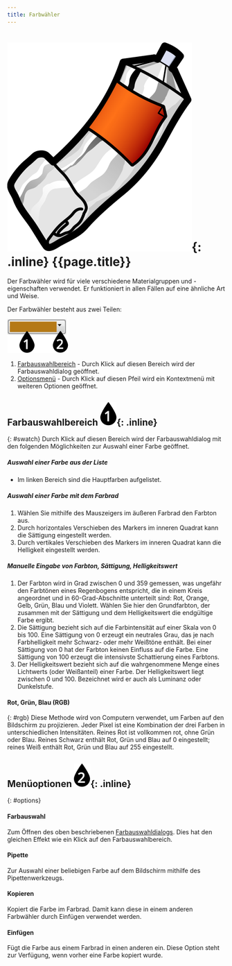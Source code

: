 ```yaml
---
title: Farbwähler
---
```


# ![images/paint.svg](images/paint.svg){: .inline} {{page.title}}
Der Farbwähler wird für viele verschiedene Materialgruppen und -eigenschaften verwendet.  Er funktioniert in allen Fällen auf eine ähnliche Art und Weise.


Der Farbwähler besteht aus zwei Teilen:

![images/colorswatch-002.svg](images/colorswatch-002.svg)

1. [Farbauswahlbereich](#swatch) - Durch Klick auf diesen Bereich wird der Farbauswahldialog geöffnet.
1. [Optionsmenü](#options) - Durch Klick auf diesen Pfeil wird ein Kontextmenü mit weiteren Optionen geöffnet.

## Farbauswahlbereich ![images/callout-1-vertical.svg](images/callout-1-vertical.svg){: .inline}
{: #swatch}
Durch Klick auf diesen Bereich wird der Farbauswahldialog mit den folgenden Möglichkeiten zur Auswahl einer Farbe geöffnet.

##### Auswahl einer Farbe aus der Liste
* Im linken Bereich sind die Hauptfarben aufgelistet.

##### Auswahl einer Farbe mit dem Farbrad
1. Wählen Sie mithilfe des Mauszeigers im äußeren Farbrad den Farbton aus.
1. Durch horizontales Verschieben des Markers im inneren Quadrat kann die Sättigung eingestellt werden.
1. Durch vertikales Verschieben des Markers im inneren Quadrat kann die Helligkeit eingestellt werden.

##### Manuelle Eingabe von Farbton, Sättigung, Helligkeitswert
1. Der Farbton wird in Grad zwischen 0 und 359 gemessen, was ungefähr den Farbtönen eines Regenbogens entspricht, die in einem Kreis angeordnet und in 60-Grad-Abschnitte unterteilt sind: Rot, Orange, Gelb, Grün, Blau und Violett.  Wählen Sie hier den Grundfarbton, der zusammen mit der Sättigung und dem Helligkeitswert die endgültige Farbe ergibt.
1. Die Sättigung bezieht sich auf die Farbintensität auf einer Skala von 0 bis 100. Eine Sättigung von 0 erzeugt ein neutrales Grau, das je nach Farbhelligkeit mehr Schwarz- oder mehr Weißtöne enthält. Bei einer Sättigung von 0 hat der Farbton keinen Einfluss auf die Farbe. Eine Sättigung von 100 erzeugt die intensivste Schattierung eines Farbtons.
1. Der Helligkeitswert bezieht sich auf die wahrgenommene Menge eines Lichtwerts (oder Weißanteil) einer Farbe. Der Helligkeitswert liegt zwischen 0 und 100. Bezeichnet wird er auch als Luminanz oder Dunkelstufe.

#### Rot, Grün, Blau (RGB)
{: #rgb}
Diese Methode wird von Computern verwendet, um Farben auf den Bildschirm zu projizieren. Jeder Pixel ist eine Kombination der drei Farben in unterschiedlichen Intensitäten. Reines Rot ist vollkommen rot, ohne Grün oder Blau. Reines Schwarz enthält Rot, Grün und Blau auf 0 eingestellt; reines Weiß enthält Rot, Grün und Blau auf 255 eingestellt.

## Menüoptionen ![images/callout-2-vertical.svg](images/callout-2-vertical.svg){: .inline}
{: #options}

#### Farbauswahl
Zum Öffnen des oben beschriebenen [Farbauswahldialogs](#swatch). Dies hat den gleichen Effekt wie ein Klick auf den Farbauswahlbereich.

#### Pipette
Zur Auswahl einer beliebigen Farbe auf dem Bildschirm mithilfe des Pipettenwerkzeugs.

#### Kopieren
Kopiert die Farbe im Farbrad. Damit kann diese in einem anderen Farbwähler durch Einfügen verwendet werden.

#### Einfügen
Fügt die Farbe aus einem Farbrad in einen anderen ein. Diese Option steht zur Verfügung, wenn vorher eine Farbe kopiert wurde.